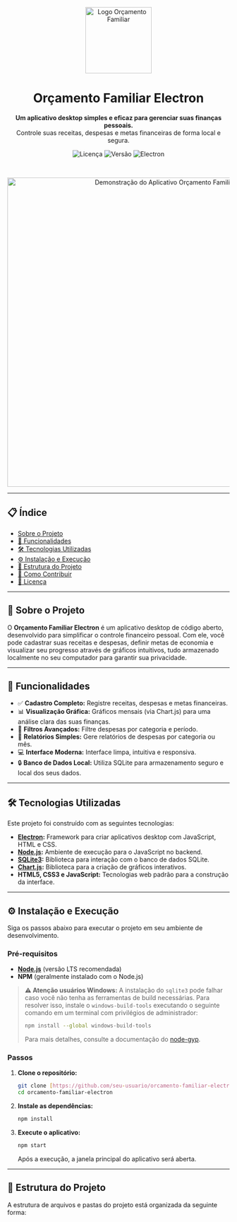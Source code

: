 <p align="center">
  <img src="URL_DO_SEU_LOGO" width="150" alt="Logo Orçamento Familiar">
</p>

<h1 align="center">Orçamento Familiar Electron</h1>

<p align="center">
  <strong>Um aplicativo desktop simples e eficaz para gerenciar suas finanças pessoais.</strong>
  <br>
  Controle suas receitas, despesas e metas financeiras de forma local e segura.
</p>

<p align="center">
  <img src="https://img.shields.io/github/license/seu-usuario/orcamento-familiar-electron?style=for-the-badge" alt="Licença">
  <img src="https://img.shields.io/badge/versão-1.0.0-blue?style=for-the-badge" alt="Versão">
  <img src="https://img.shields.io/badge/electron-^28.0.0-blueviolet?style=for-the-badge" alt="Electron">
</p>

<br>

<p align="center">
  <img src="URL_DO_SEU_SCREENSHOT.png" alt="Demonstração do Aplicativo Orçamento Familiar" width="700">
</p>

---

## 📋 Índice

- [Sobre o Projeto](#-sobre-o-projeto)
- [🚀 Funcionalidades](#-funcionalidades)
- [🛠️ Tecnologias Utilizadas](#️-tecnologias-utilizadas)
- [⚙️ Instalação e Execução](#️-instalação-e-execução)
- [📂 Estrutura do Projeto](#-estrutura-do-projeto)
- [🤝 Como Contribuir](#-como-contribuir)
- [📄 Licença](#-licença)

---

## 📝 Sobre o Projeto

O **Orçamento Familiar Electron** é um aplicativo desktop de código aberto, desenvolvido para simplificar o controle financeiro pessoal. Com ele, você pode cadastrar suas receitas e despesas, definir metas de economia e visualizar seu progresso através de gráficos intuitivos, tudo armazenado localmente no seu computador para garantir sua privacidade.

---

## 🚀 Funcionalidades

- ✅ **Cadastro Completo:** Registre receitas, despesas e metas financeiras.
- 📊 **Visualização Gráfica:** Gráficos mensais (via Chart.js) para uma análise clara das suas finanças.
- 🔎 **Filtros Avançados:** Filtre despesas por categoria e período.
- 📄 **Relatórios Simples:** Gere relatórios de despesas por categoria ou mês.
- 💻 **Interface Moderna:** Interface limpa, intuitiva e responsiva.
- 🔒 **Banco de Dados Local:** Utiliza SQLite para armazenamento seguro e local dos seus dados.

---

## 🛠️ Tecnologias Utilizadas

Este projeto foi construído com as seguintes tecnologias:

- **[Electron](https://www.electronjs.org/):** Framework para criar aplicativos desktop com JavaScript, HTML e CSS.
- **[Node.js](https://nodejs.org/):** Ambiente de execução para o JavaScript no backend.
- **[SQLite3](https://www.sqlite.org/index.html):** Biblioteca para interação com o banco de dados SQLite.
- **[Chart.js](https://www.chartjs.org/):** Biblioteca para a criação de gráficos interativos.
- **HTML5, CSS3 e JavaScript:** Tecnologias web padrão para a construção da interface.

---

## ⚙️ Instalação e Execução

Siga os passos abaixo para executar o projeto em seu ambiente de desenvolvimento.

### Pré-requisitos

- **[Node.js](https://nodejs.org/)** (versão LTS recomendada)
- **NPM** (geralmente instalado com o Node.js)

> **⚠️ Atenção usuários Windows:** A instalação do `sqlite3` pode falhar caso você não tenha as ferramentas de build necessárias. Para resolver isso, instale o `windows-build-tools` executando o seguinte comando em um terminal com privilégios de administrador:
> ```bash
> npm install --global windows-build-tools
> ```
> Para mais detalhes, consulte a documentação do [node-gyp](https://github.com/nodejs/node-gyp#on-windows).

### Passos

1.  **Clone o repositório:**
    ```bash
    git clone [https://github.com/seu-usuario/orcamento-familiar-electron.git](https://github.com/seu-usuario/orcamento-familiar-electron.git)
    cd orcamento-familiar-electron
    ```

2.  **Instale as dependências:**
    ```bash
    npm install
    ```

3.  **Execute o aplicativo:**
    ```bash
    npm start
    ```
    Após a execução, a janela principal do aplicativo será aberta.

---

## 📂 Estrutura do Projeto

A estrutura de arquivos e pastas do projeto está organizada da seguinte forma:
